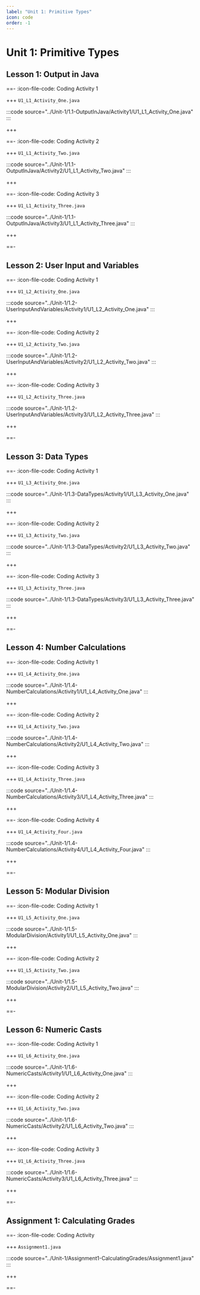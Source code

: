 ```yaml
---
label: "Unit 1: Primitive Types"
icon: code
order: -1
---
```


# Unit 1: Primitive Types

## Lesson 1: Output in Java

==- :icon-file-code: Coding Activity 1

+++ `U1_L1_Activity_One.java`

:::code source="../Unit-1/1.1-OutputInJava/Activity1/U1_L1_Activity_One.java" :::

+++

==- :icon-file-code: Coding Activity 2

+++ `U1_L1_Activity_Two.java`

:::code source="../Unit-1/1.1-OutputInJava/Activity2/U1_L1_Activity_Two.java" :::

+++

==- :icon-file-code: Coding Activity 3

+++ `U1_L1_Activity_Three.java`

:::code source="../Unit-1/1.1-OutputInJava/Activity3/U1_L1_Activity_Three.java" :::

+++

==-

## Lesson 2: User Input and Variables

==- :icon-file-code: Coding Activity 1

+++ `U1_L2_Activity_One.java`

:::code source="../Unit-1/1.2-UserInputAndVariables/Activity1/U1_L2_Activity_One.java" :::

+++

==- :icon-file-code: Coding Activity 2

+++ `U1_L2_Activity_Two.java`

:::code source="../Unit-1/1.2-UserInputAndVariables/Activity2/U1_L2_Activity_Two.java" :::

+++

==- :icon-file-code: Coding Activity 3

+++ `U1_L2_Activity_Three.java`

:::code source="../Unit-1/1.2-UserInputAndVariables/Activity3/U1_L2_Activity_Three.java" :::

+++

==-

## Lesson 3: Data Types

==- :icon-file-code: Coding Activity 1

+++ `U1_L3_Activity_One.java`

:::code source="../Unit-1/1.3-DataTypes/Activity1/U1_L3_Activity_One.java" :::

+++

==- :icon-file-code: Coding Activity 2

+++ `U1_L3_Activity_Two.java`

:::code source="../Unit-1/1.3-DataTypes/Activity2/U1_L3_Activity_Two.java" :::

+++

==- :icon-file-code: Coding Activity 3

+++ `U1_L3_Activity_Three.java`

:::code source="../Unit-1/1.3-DataTypes/Activity3/U1_L3_Activity_Three.java" :::

+++

==-

## Lesson 4: Number Calculations

==- :icon-file-code: Coding Activity 1

+++ `U1_L4_Activity_One.java`

:::code source="../Unit-1/1.4-NumberCalculations/Activity1/U1_L4_Activity_One.java" :::

+++

==- :icon-file-code: Coding Activity 2

+++ `U1_L4_Activity_Two.java`

:::code source="../Unit-1/1.4-NumberCalculations/Activity2/U1_L4_Activity_Two.java" :::

+++

==- :icon-file-code: Coding Activity 3

+++ `U1_L4_Activity_Three.java`

:::code source="../Unit-1/1.4-NumberCalculations/Activity3/U1_L4_Activity_Three.java" :::

+++

==- :icon-file-code: Coding Activity 4

+++ `U1_L4_Activity_Four.java`

:::code source="../Unit-1/1.4-NumberCalculations/Activity4/U1_L4_Activity_Four.java" :::

+++

==-

## Lesson 5: Modular Division

==- :icon-file-code: Coding Activity 1

+++ `U1_L5_Activity_One.java`

:::code source="../Unit-1/1.5-ModularDivision/Activity1/U1_L5_Activity_One.java" :::

+++

==- :icon-file-code: Coding Activity 2

+++ `U1_L5_Activity_Two.java`

:::code source="../Unit-1/1.5-ModularDivision/Activity2/U1_L5_Activity_Two.java" :::

+++

==-

## Lesson 6: Numeric Casts

==- :icon-file-code: Coding Activity 1

+++ `U1_L6_Activity_One.java`

:::code source="../Unit-1/1.6-NumericCasts/Activity1/U1_L6_Activity_One.java" :::

+++

==- :icon-file-code: Coding Activity 2

+++ `U1_L6_Activity_Two.java`

:::code source="../Unit-1/1.6-NumericCasts/Activity2/U1_L6_Activity_Two.java" :::

+++

==- :icon-file-code: Coding Activity 3

+++ `U1_L6_Activity_Three.java`

:::code source="../Unit-1/1.6-NumericCasts/Activity3/U1_L6_Activity_Three.java" :::

+++

==-

## Assignment 1: Calculating Grades

==- :icon-file-code: Coding Activity

+++ `Assignment1.java`

:::code source="../Unit-1/Assignment1-CalculatingGrades/Assignment1.java" :::

+++

==-
